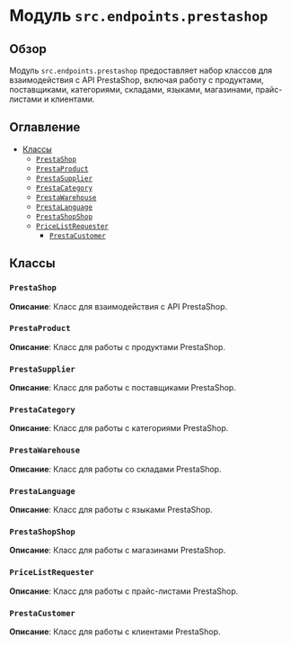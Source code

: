 # Модуль `src.endpoints.prestashop`

## Обзор

Модуль `src.endpoints.prestashop` предоставляет набор классов для взаимодействия с API PrestaShop, включая работу с продуктами, поставщиками, категориями, складами, языками, магазинами, прайс-листами и клиентами.

## Оглавление

- [Классы](#классы)
  - [`PrestaShop`](#prestashop)
  - [`PrestaProduct`](#prestaproduct)
  - [`PrestaSupplier`](#prestasuplier)
  - [`PrestaCategory`](#prestacategory)
  - [`PrestaWarehouse`](#prestawarehouse)
  - [`PrestaLanguage`](#prestalanguage)
  - [`PrestaShopShop`](#prestashopshop)
  - [`PriceListRequester`](#pricelistrequester)
    - [`PrestaCustomer`](#prestaCustomer)

## Классы

### `PrestaShop`
**Описание**: Класс для взаимодействия с API PrestaShop. 
    
    
### `PrestaProduct`
**Описание**: Класс для работы с продуктами PrestaShop.
    
    
### `PrestaSupplier`
**Описание**: Класс для работы с поставщиками PrestaShop.
    
    
### `PrestaCategory`
**Описание**: Класс для работы с категориями PrestaShop.
   
    
### `PrestaWarehouse`
**Описание**: Класс для работы со складами PrestaShop.
    
    
### `PrestaLanguage`
**Описание**: Класс для работы с языками PrestaShop.
   
    
### `PrestaShopShop`
**Описание**: Класс для работы с магазинами PrestaShop.
    
    
### `PriceListRequester`
**Описание**: Класс для работы с прайс-листами PrestaShop.

### `PrestaCustomer`
**Описание**: Класс для работы с клиентами PrestaShop.